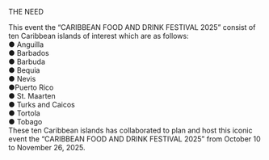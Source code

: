 THE NEED

 
This event the “CARIBBEAN FOOD AND DRINK FESTIVAL 2025” consist of ten Caribbean islands   of  interest which are as follows:  
● Anguilla   
● Barbados                                                                                             
● Barbuda                                                                                              
● Bequia                                                                                                
● Nevis                                                                                                    
●Puerto Rico                                                                                       
● St. Maarten                                                                                       
● Turks and Caicos                                                                              
● Tortola                                                                                                 
● Tobago                                                                                                   
These ten Caribbean islands has collaborated to plan and host this iconic event the “CARIBBEAN FOOD AND DRINK FESTIVAL 2025” from October 10 to November 26, 2025.                                                                                   
